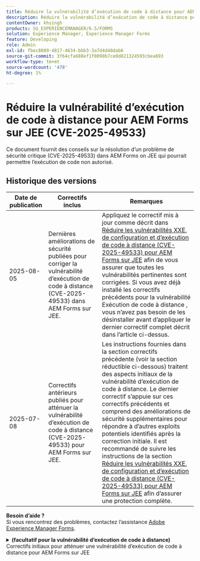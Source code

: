 ```yaml
---
title: Réduire la vulnérabilité d’exécution de code à distance pour AEM Forms sur JEE (CVE-2025-49533)
description: Réduire la vulnérabilité d’exécution de code à distance pour AEM Forms sur JEE (CVE-2025-49533)
contentOwner: khsingh
products: SG_EXPERIENCEMANAGER/6.5/FORMS
solution: Experience Manager, Experience Manager Forms
feature: Developing
role: Admin
exl-id: fbec8809-4817-4634-bbb3-3a7d4d48dab6
source-git-commit: 3f64cfa688ef1f0090b7ce0d821324593cbea693
workflow-type: tm+mt
source-wordcount: '478'
ht-degree: 1%

---
```



# Réduire la vulnérabilité d’exécution de code à distance pour AEM Forms sur JEE (CVE-2025-49533)

Ce document fournit des conseils sur la résolution d’un problème de sécurité critique (CVE-2025-49533) dans AEM Forms on JEE qui pourrait permettre l’exécution de code non autorisé.

## Historique des versions

| Date de publication | Correctifs inclus | Remarques |
|------------|-----------------------------------------------------------------------------------------------------|---|
| 2025-08-05 | Dernières améliorations de sécurité publiées pour corriger la vulnérabilité d’exécution de code à distance (CVE-2025-49533) dans AEM Forms sur JEE. | Appliquez le correctif mis à jour comme décrit dans [Réduire les vulnérabilités XXE, de configuration et d’exécution de code à distance (CVE-2025-49533) pour AEM Forms sur JEE](/help/forms/using/mitigating-xxe-and-configuration-vulnerabilities-for-experience-manager-forms-jee.md) afin de vous assurer que toutes les vulnérabilités pertinentes sont corrigées. Si vous avez déjà installé les correctifs précédents pour la vulnérabilité Exécution de code à distance , vous n’avez pas besoin de les désinstaller avant d’appliquer le dernier correctif complet décrit dans l’article ci-dessus. |
| 2025-07-08 | Correctifs antérieurs publiés pour atténuer la vulnérabilité d’exécution de code à distance (CVE-2025-49533) pour AEM Forms sur JEE. | Les instructions fournies dans la section correctifs précédente (voir la section réductible ci-dessous) traitent des aspects initiaux de la vulnérabilité d’exécution de code à distance. Le dernier correctif s’appuie sur ces correctifs précédents et comprend des améliorations de sécurité supplémentaires pour répondre à d’autres exploits potentiels identifiés après la correction initiale. Il est recommandé de suivre les instructions de la section [Réduire les vulnérabilités XXE, de configuration et d’exécution de code à distance (CVE-2025-49533) pour AEM Forms sur JEE](/help/forms/using/mitigating-xxe-and-configuration-vulnerabilities-for-experience-manager-forms-jee.md) afin d’assurer une protection complète. |

**Besoin d’aide ?**\
Si vous rencontrez des problèmes, contactez l’assistance [Adobe Experience Manager Forms](https://business.adobe.com/in/support/main.html).

<details>
<summary><b>(facultatif pour la vulnérabilité d’exécution de code à distance)</b> Correctifs initiaux pour atténuer une vulnérabilité d’exécution de code à distance pour AEM Forms sur JEE</summary>

Date De Publication : 2025-07-08

Le correctif s’applique uniquement aux déploiements autonomes de Adobe Experience Manager 6.5 Forms on JEE. Les déploiements autonomes sont des installations AEM Forms sans installation d’AEM de création ou de publication d’AEM.

## Résolution

| Version d’AEM Forms | Action requise |
|---|---|
| Service Pack 18 d’AEM 6.5 Forms on JEE - Service Pack 23 pour les déploiements autonomes d’AEM Forms on JEE | [Appliquer le correctif](#apply-the-hotfix) |
| AEM 6.5 Forms on JEE Service Pack 17 et versions antérieures | Effectuez la mise à niveau vers une version de pack de services prise en charge, puis appliquez les étapes de réduction recommandées pour votre nouvelle version |

> **Remarque** : AEM Forms ne prend officiellement en charge que les six Service Packs les plus récents. Les utilisateurs disposant de versions plus anciennes doivent d’abord effectuer la mise à niveau vers le dernier Service Pack puis implémenter les mesures de sécurité requises.

### Application du correctif

1. **Téléchargez le correctif :**
   * Accédez à la distribution logicielle Adobe pour télécharger le [correctif](https://nam04.safelinks.protection.outlook.com/?url=https%3A%2F%2Fexperience.adobe.com%2F%23%2Fdownloads%2Fcontent%2Fsoftware-distribution%2Fen%2Faem.html%3Fpackage%3D%2Fcontent%2Fsoftware-distribution%2Fen%2Fdetails.html%2Fcontent%2Fdam%2Faem%2Fpublic%2Fadobe%2Fpackages%2Fcq650%2Fhotfix%2FAEM%25206.5%2520Unauthenticated%2520RCE%2520in%2520LiveCycle&data=05%7C02%7Ckhsingh%40adobe.com%7Cf29c8505258840beed0408ddbe2956ff%7Cfa7b1b5a7b34438794aed2c178decee1%7C0%7C0%7C638875806949179671%7CUnknown%7CTWFpbGZsb3d8eyJFbXB0eU1hcGkiOnRydWUsIlYiOiIwLjAuMDAwMCIsIlAiOiJXaW4zMiIsIkFOIjoiTWFpbCIsIldUIjoyfQ%3D%3D%7C0%7C%7C%7C&sdata=0GELRBKwhkAFB6fmXNIsbsruBXquhhWX1BMGySEZutY%3D&reserved=0).
   * Enregistrez le fichier de correctif sur votre ordinateur local.
   * Vérifiez l’intégrité du fichier téléchargé.

2. **Installez le correctif :**
   * Ouvrez **AEM Workbench**.
   * Connectez-vous au serveur AEM Forms concerné.
   * Accédez à **Fenêtre → Afficher la vue → composants**.
   * Cliquez avec le bouton droit dans la vue Composants et sélectionnez « Installer le composant ».
   * Recherchez et sélectionnez le fichier de correctif.
   * Suivez les invites de l&#39;assistant d&#39;installation et attendez la fin.

3. **Attendre et valider :**
   * Attendez que tous les services soient complètement initialisés.

</details>

